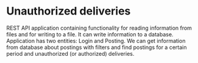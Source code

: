 # Unauthorized deliveries

REST API application containing functionality for reading information from files and for writing
to a file. It can write information to a database. Application has two entities: Login and 
Posting. We can get information from database about postings with filters and find postings
for a certain period and unauthorized (or authorized) deliveries.